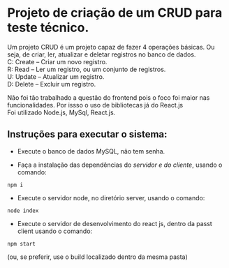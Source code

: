 # Projeto de criação de um CRUD para teste técnico.

Um projeto CRUD é um projeto capaz de fazer 4 operações básicas. Ou seja, de criar, ler, atualizar e deletar registros no banco de dados.
<br>C: Create – Criar um novo registro.
<br>R: Read – Ler um registro, ou um conjunto de registros.
<br>U: Update – Atualizar um registro.
<br>D: Delete – Excluir um registro.

Não foi tão trabalhado a questão do frontend pois o foco foi maior nas funcionalidades. Por issso o uso de bibliotecas já do React.js
<br>Foi utilizado Node.js, MySql, React.js. 

## Instruções para executar o sistema:

- Execute o banco de dados MySQL, não tem senha.

- Faça a instalação das dependências do *servidor e do cliente*, usando o comando:
```
npm i  
```

- Execute o servidor node, no diretório server, usando o comando:
```
node index
```

- Execute o servidor de desenvolvimento do react js, dentro da passt client usando o comando: 
 ```
npm start
```
(ou, se preferir, use o build localizado dentro da mesma pasta)
